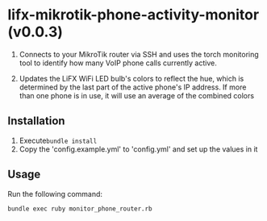 # lifx-mikrotik-phone-activity-monitor (v0.0.3)

1. Connects to your MikroTik router via SSH and uses the torch monitoring tool
   to identify how many VoIP phone calls currently active.

2. Updates the LiFX WiFi LED bulb's colors to reflect the hue, which is determined
   by the last part of the active phone's IP address. If more than one phone is in use,
   it will use an average of the combined colors

## Installation
1. Execute```bundle install```
2. Copy the 'config.example.yml' to 'config.yml' and set up the values in it

## Usage
Run the following command:
```
bundle exec ruby monitor_phone_router.rb
```
